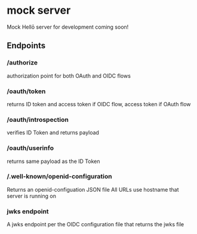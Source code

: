 # mock server

Mock Hellō server for development coming soon!

## Endpoints

### /authorize

authorization point for both OAuth and OIDC flows

### /oauth/token

returns ID token and access token if OIDC flow, access token if OAuth flow

### /oauth/introspection

verifies ID Token and returns payload

### /oauth/userinfo

returns same payload as the ID Token

### /.well-known/openid-configuration

Returns an openid-configuation JSON file
All URLs use hostname that server is running on

### jwks endpoint

A jwks endpoint per the OIDC configuration file that returns the jwks file
